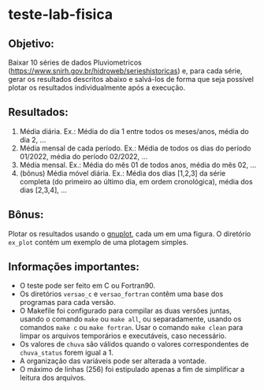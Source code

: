 # teste-lab-fisica

## Objetivo:
Baixar 10 séries de dados Pluviometricos (https://www.snirh.gov.br/hidroweb/serieshistoricas) e, para cada série, gerar os resultados descritos abaixo e salvá-los de forma que seja possível plotar os resultados individualmente após a execução.

## Resultados:
  1. Média diária. Ex.: Média do dia 1 entre todos os meses/anos, média do dia 2, ...
  2. Média mensal de cada período. Ex.: Média de todos os dias do período 01/2022, média do período 02/2022, ...
  3. Média mensal. Ex.: Média do mês 01 de todos anos, média do mês 02, ...
  4. (bônus) Média móvel diária. Ex.: Média dos dias [1,2,3] da série completa (do primeiro ao último dia, em ordem cronológica), média dos dias [2,3,4], ...

## Bônus:
Plotar os resultados usando o [gnuplot](http://www.gnuplot.info/), cada um em uma figura. O diretório `ex_plot` contém um exemplo de uma plotagem simples.

## Informações importantes:
  * O teste pode ser feito em C ou Fortran90.
  * Os diretórios `versao_c` e `versao_fortran` contêm uma base dos programas para cada versão.
  * O Makefile foi configurado para compilar as duas versões  juntas, usando o comando `make` ou `make all`, ou separadamente, usando os comandos `make c` ou `make fortran`. Usar o comando `make clean` para limpar os arquivos temporários e executáveis, caso necessário.
  * Os valores de `chuva` são válidos quando o valores correspondentes de `chuva_status` forem igual a 1.
  * A organização das variáveis pode ser alterada a vontade.
  * O máximo de linhas (256) foi estipulado apenas a fim de simplificar a leitura dos arquivos.